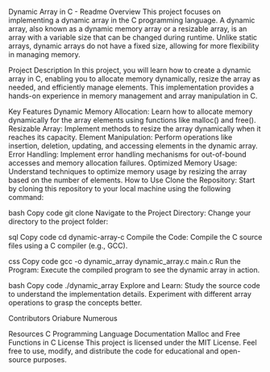 Dynamic Array in C - Readme
Overview
This project focuses on implementing a dynamic array in the C programming language. A dynamic array, also known as a dynamic memory array or a resizable array, is an array with a variable size that can be changed during runtime. Unlike static arrays, dynamic arrays do not have a fixed size, allowing for more flexibility in managing memory.

Project Description
In this project, you will learn how to create a dynamic array in C, enabling you to allocate memory dynamically, resize the array as needed, and efficiently manage elements. This implementation provides a hands-on experience in memory management and array manipulation in C.

Key Features
Dynamic Memory Allocation: Learn how to allocate memory dynamically for the array elements using functions like malloc() and free().
Resizable Array: Implement methods to resize the array dynamically when it reaches its capacity.
Element Manipulation: Perform operations like insertion, deletion, updating, and accessing elements in the dynamic array.
Error Handling: Implement error handling mechanisms for out-of-bound accesses and memory allocation failures.
Optimized Memory Usage: Understand techniques to optimize memory usage by resizing the array based on the number of elements.
How to Use
Clone the Repository: Start by cloning this repository to your local machine using the following command:

bash
Copy code
git clone <repository-url>
Navigate to the Project Directory: Change your directory to the project folder:

sql
Copy code
cd dynamic-array-c
Compile the Code: Compile the C source files using a C compiler (e.g., GCC).

css
Copy code
gcc -o dynamic_array dynamic_array.c main.c
Run the Program: Execute the compiled program to see the dynamic array in action.

bash
Copy code
./dynamic_array
Explore and Learn: Study the source code to understand the implementation details. Experiment with different array operations to grasp the concepts better.

Contributors
Oriabure Numerous

Resources
C Programming Language Documentation
Malloc and Free Functions in C
License
This project is licensed under the MIT License. Feel free to use, modify, and distribute the code for educational and open-source purposes.
